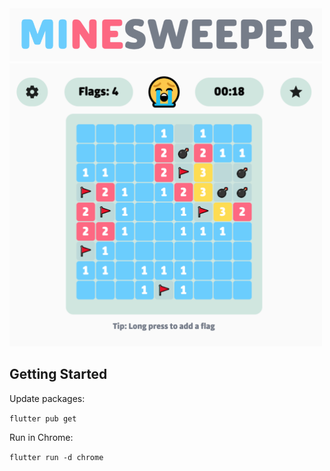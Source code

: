 <img width='500' src="https://github.com/tommyle/minesweeper/blob/master/assets/promo/banner.png"/>

<img width='500' src="https://github.com/tommyle/minesweeper/blob/master/assets/promo/screenshot.png"/>

## Getting Started

Update packages:

```flutter pub get```

Run in Chrome:

```flutter run -d chrome```
